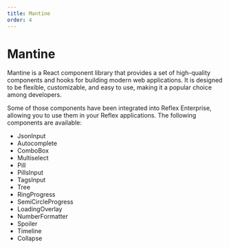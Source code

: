```yaml
---
title: Mantine
order: 4
---
```


# Mantine

Mantine is a React component library that provides a set of high-quality components and hooks for building modern web applications. It is designed to be flexible, customizable, and easy to use, making it a popular choice among developers.

Some of those components have been integrated into Reflex Enterprise, allowing you to use them in your Reflex applications. The following components are available:
- JsonInput
- Autocomplete
- ComboBox
- Multiselect
- Pill
- PillsInput
- TagsInput
- Tree
- RingProgress
- SemiCircleProgress
- LoadingOverlay
- NumberFormatter
- Spoiler
- Timeline
- Collapse

